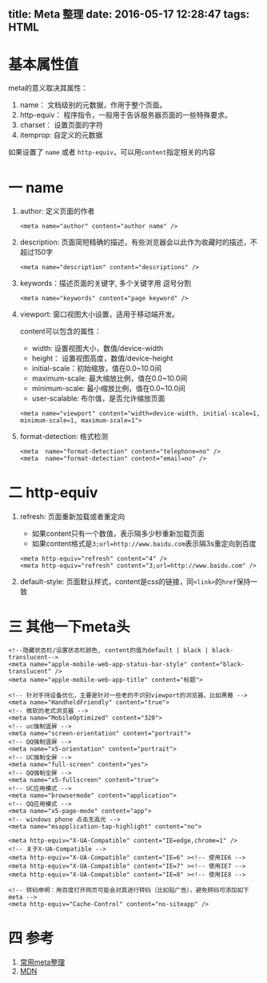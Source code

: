title: Meta 整理
date: 2016-05-17 12:28:47
tags: HTML
---

# 基本属性值

meta的意义取决其属性：

1. name： 文档级别的元数据，作用于整个页面。
2. http-equiv： 程序指令，一般用于告诉服务器页面的一些特殊要求。
3. charset： 设置页面的字符
4. itemprop: 自定义的元数据

如果设置了 `name` 或者 `http-equiv`，可以用`content`指定相关的内容

<!-- more -->

# 一 name
1. author: 定义页面的作者
    ```
    <meta name="author" content="author name" />
    ```
2. description: 页面简短精确的描述，有些浏览器会以此作为收藏时的描述，不超过150字
    ```
    <meta name="description" content="descriptions" />
    ```
3. keywords：描述页面的关键字, 多个关键字用 逗号分割
    ```
    <meta name="keywords" content="page keyword" />
    ```
4. viewport: 窗口视图大小设置，适用于移动端开发。

   content可以包含的属性：
   - width: 设置视图大小，数值/device-width
   - height： 设置视图高度，数值/device-height
   - initial-scale：初始缩放，值在0.0~10.0间
   - maximum-scale: 最大缩放比例，值在0.0~10.0间
   - minimum-scale: 最小缩放比例，值在0.0~10.0间
   - user-scalable: 布尔值，是否允许缩放页面

   ```
   <meta name="viewport" content="width=device-width, initial-scale=1, minimum-scale=1, maximum-scale=1">
   ```
5. format-detection: 格式检测
   ```
   <meta  name="format-detection" content="telephone=no" />
   <meta  name="format-detection" content="email=no" />
   ```

# 二 http-equiv
1. refresh: 页面重新加载或者重定向
    - 如果content只有一个数值，表示隔多少秒重新加载页面
    - 如果content格式是`3;url=http://www.baidu.com`表示隔3s重定向到百度

    ```
    <meta http-equiv="refresh" content="4" />
    <meta http-equiv="refresh" content="3;url=http://www.baidu.com" />
    ```

2. default-style: 页面默认样式，content是css的链接，同`<link>`的`href`保持一致

# 三 其他一下meta头

```
<!--隐藏状态栏/设置状态栏颜色, content的值为default | black | black-translucent-->
<meta name="apple-mobile-web-app-status-bar-style" content="black-translucent" />
<meta name="apple-mobile-web-app-title" content="标题">

<!-- 针对手持设备优化，主要是针对一些老的不识别viewport的浏览器，比如黑莓 -->
<meta name="HandheldFriendly" content="true">
<!-- 微软的老式浏览器 -->
<meta name="MobileOptimized" content="320">
<!-- uc强制竖屏 -->
<meta name="screen-orientation" content="portrait">
<!-- QQ强制竖屏 -->
<meta name="x5-orientation" content="portrait">
<!-- UC强制全屏 -->
<meta name="full-screen" content="yes">
<!-- QQ强制全屏 -->
<meta name="x5-fullscreen" content="true">
<!-- UC应用模式 -->
<meta name="browsermode" content="application">
<!-- QQ应用模式 -->
<meta name="x5-page-mode" content="app">
<!-- windows phone 点击无高光 -->
<meta name="msapplication-tap-highlight" content="no">

<meta http-equiv="X-UA-Compatible" content="IE=edge,chrome=1" />
<!-- 关于X-UA-Compatible -->
<meta http-equiv="X-UA-Compatible" content="IE=6" ><!-- 使用IE6 -->
<meta http-equiv="X-UA-Compatible" content="IE=7" ><!-- 使用IE7 -->
<meta http-equiv="X-UA-Compatible" content="IE=8" ><!-- 使用IE8 -->

<!-- 转码申明：用百度打开网页可能会对其进行转码（比如贴广告），避免转码可添加如下meta -->
<meta http-equiv="Cache-Control" content="no-siteapp" />
```

# 四 参考
1. [常用meta整理](http://get.ftqq.com/6483.get)
2. [MDN <meta>](https://developer.mozilla.org/en-US/docs/Web/HTML/Element/meta#attr-content)
